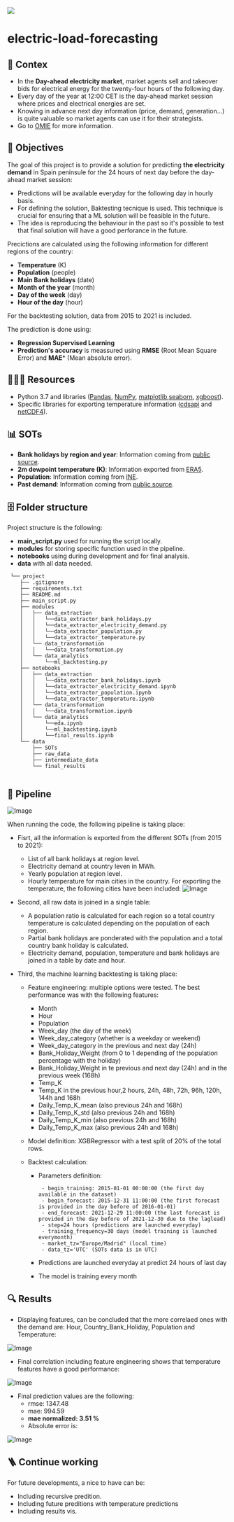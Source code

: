 <p align="left"><img src="https://www.worldenergytrade.com/images/stories/news/energias_alternativas/electricidad/4024/La-demanda-de-energia-electrica-de-Espana-aumenta-en-julio.jpg"></p>

# electric-load-forecasting

## **🤔 Contex**

- In the **Day-ahead electricity market**, market agents sell and takeover bids for electrical energy for the twenty-four hours of the following day.
- Every day of the year at 12:00 CET is the day-ahead market session where prices and electrical energies are set.
- Knowing in advance next day information (price, demand, generation...) is quite valuable so market agents can use it for their strategists.
- Go to [OMIE](https://www.omie.es/) for more information.


## **🎯 Objectives**

The goal of this project is to provide a solution for predicting **the electricity demand** in Spain peninsule for the 24 hours of next day before the day-ahead market session:

- Predictions will be available everyday for the following day in hourly basis.
- For defining the solution, Baktesting tecnique is used. This technique is crucial for ensuring that a ML solution will be feasible in the future.
- The idea is reproducing the behaviour in the past so it's possible to test that final solution will have a good perforance in the future.


Precictions are calculated using the following information for different regions of the country:

- **Temperature** (K)
- **Population** (people)
- **Main Bank holidays** (date)
- **Month of the year** (month)
- **Day of the week** (day)
- **Hour of the day** (hour)

For the backtesting solution, data from 2015 to 2021 is included.

The prediction is done using:

- **Regression Supervised Learning** 
- **Prediction's accuracy** is meassured using **RMSE** (Root Mean Square Error) and **MAE*** (Mean absolute error).


## **👩🏻‍💻 Resources**

- Python 3.7 and libraries ([Pandas](https://pandas.pydata.org/pandas-docs/stable/reference/index.html), [NumPy](https://numpy.org/doc/stable/user/index.html), [matplotlib](https://matplotlib.org/stable/users/index),[seaborn](https://seaborn.pydata.org/index.html), [xgboost](https://xgboost.readthedocs.io/en/stable/)).
- Specific libraries for exporting temperature information ([cdsapi](https://cds.climate.copernicus.eu/api-how-to) and [netCDF4](https://unidata.github.io/netcdf4-python/)).


## **📊 SOTs**

- **Bank holidays by region and year**: Information coming from [public source](https://administracion.gob.es/pag_Home/atencionCiudadana/calendarios/diasInhabiles.html#-b95725c1af8d).
- **2m dewpoint temperature	(K)**: Information exported from [ERA5](https://cds.climate.copernicus.eu/cdsapp#!/dataset/reanalysis-era5-pressure-levels?tab=overview).
- **Population**: Information coming from [INE](https://www.ine.es/jaxiT3/Datos.htm?t=2915).
- **Past demand**: Information coming from [public source](https://www.ree.es/es/apidatos).


## **🗄 Folder structure**

Project structure is the following:

- **main_script.py** used for running the script locally.
- **modules** for storing specific function used in the pipeline.
- **notebooks** using during development and for final analysis.
- **data** with all data needed.

```
 └── project
    ├── .gitignore
    ├── requirements.txt
    ├── README.md
    ├── main_script.py   
    ├── modules
    │   ├── data_extraction
    │   │   └──data_extractor_bank_holidays.py
    │   │   └──data_extractor_electricity_demand.py
    │   │   └──data_extractor_population.py
    │   │   └──data_extractor_temperature.py
    │   └── data_transformation
    │   │   └──data_transformation.py    
    │   └── data_analytics
    │       └──ml_backtesting.py    
    ├── notebooks
    │   ├── data_extraction
    │   │   └──data_extractor_bank_holidays.ipynb
    │   │   └──data_extractor_electricity_demand.ipynb
    │   │   └──data_extractor_population.ipynb
    │   │   └──data_extractor_temperature.ipynb
    │   └── data_transformation
    │   │   └──data_transformation.ipynb  
    │   └── data_analytics
    │       └──eda.ipynb  
    │       └──ml_backtesting.ipynb  
    │       └──final_results.ipynb  
    └── data
        ├── SOTs
        ├── raw_data
        ├── intermediate_data
        └── final_results
       
 ```

## **🧩 Pipeline**

![Image](https://github.com/Malvagfr/electric-load-forecasting/blob/main/images/flow.jpg)

When running the code, the following pipeline is taking place:

- Fisrt, all the information is exported from the different SOTs (from 2015 to 2021):
   - List of all bank holidays at region level.
   - Electricity demand at country leven in MWh.
   - Yearly population at region level.
   - Hourly temperature for main cities in the country. For exporting the temperature, the following cities have been included:
     ![Image](https://github.com/Malvagfr/electric-load-forecasting/blob/main/images/main_cities.jpg)

- Second, all raw data is joined in a single table:
   -  A population ratio is calculated for each region so a total country temperature is calculated depending on the population of each region.
   -  Partial bank holidays are ponderated with the population and a total country bank holiday is calculated.
   -  Electricity demand, population, temperature and bank holidays are joined in a table by date and hour.
  
  
- Third, the machine learning backtesting is taking place:
   -  Feature engineering: multiple options were tested. The best performance was with the following features:
      - Month
      - Hour
      - Population
      - Week_day (the day of the week)
      - Week_day_category (whether is a weekday or weekend)
      - Week_day_category in the previous and next day (24h)
      - Bank_Holiday_Weight (from 0 to 1 depending of the population percentage with the holiday)
      - Bank_Holiday_Weight in te previous and next day (24h) and in the previous week (168h)
      - Temp_K
      - Temp_K in the previous hour,2 hours, 24h, 48h, 72h, 96h, 120h, 144h and 168h
      - Daily_Temp_K_mean (also previous 24h and 168h)
      - Daily_Temp_K_std (also previous 24h and 168h)
      - Daily_Temp_K_min (also previous 24h and 168h)
      - Daily_Temp_K_max (also previous 24h and 168h)

   -  Model definition: XGBRegressor with a test split of 20% of the total rows.

   -  Backtest calculation: 
         - Parameters definition:

                - begin_training: 2015-01-01 00:00:00 (the first day available in the dataset)
                - begin_forecast: 2015-12-31 11:00:00 (the first forecast is provided in the day before of 2016-01-01)
                - end_forecast: 2021-12-29 11:00:00 (the last forecast is provided in the day before of 2021-12-30 due to the laglead)
                - step=24 hours (predictions are launched everyday)
                - training_frequency=30 days (model training is launched everymonth)
                - market_tz="Europe/Madrid" (local time)
                - data_tz='UTC' (SOTs data is in UTC)
       
         - Predictions are launched everyday at predict 24 hours of last day 
         - The model is training every month

## **🔍 Results**

- Displaying features, can be concluded that the more correlaed ones with the demand are: Hour, Country_Bank_Holiday, Population and Temperature: 

![Image](https://github.com/Malvagfr/electric-load-forecasting/blob/main/images/correlation_matrix.jpg)

- Final correlation including feature engineering shows that temperature features have a good performance:

![Image](https://github.com/Malvagfr/electric-load-forecasting/blob/main/images/final_correlation.jpg)
 
 - Final prediction values are the following:
   -  rmse:  1347.48
   -  mae:  994.59
   -  **mae normalized:  3.51  %**
   -  Absolute error is:

![Image](https://github.com/Malvagfr/electric-load-forecasting/blob/main/images/absolute_error.jpg)

## **🪜 Continue working**
For future developments, a nice to have can be:

- Including recursive predition.
- Including future preditions with temperature predictions
- Including results vis.
 
